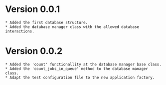Version 0.0.1
=============
    * Added the first database structure.
    * Added the database manager class with the allowed database interactions.

Version 0.0.2
=============
    * Added the 'count' functionallity at the database manager base class.
    * Added the 'count_jobs_in_queue' method to the database manager class.
    * Adapt the test configuration file to the new application factory.